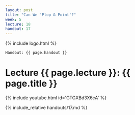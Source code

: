 ```yaml
---
layout: post
title: "Can We 'Plop & Point'?"
week: 5
lecture: 18
handout: 17
---
```


{% include logo.html %}

`Handout: {{ page.handout }}`

# Lecture {{ page.lecture }}: {{ page.title }}

{% include youtube.html id='GTGXBd3X6cA' %}

{% include_relative handouts/17.md %}